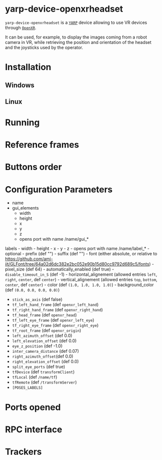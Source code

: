 # yarp-device-openxrheadset

``yarp-device-openxrheadset`` is a [``YARP``](https://github.com/robotology/yarp) device allowing to use VR devices through [``OpenXR``](https://www.khronos.org/openxr/).

It can be used, for example, to display the images coming from a robot camera in VR, while retrieving the position and orientation of the headset and the joysticks used by the operator.

# Installation
## Windows

## Linux

# Running

# Reference frames

# Buttons order

# Configuration Parameters

- name
- gui_elements
    - width
    - height
    - x
    - y
    - z
    - opens port with name /name/gui_*

labels
    - width
    - height
    - x
    - y
    - z
    - opens port with name /name/label_*
    - optional
    - prefix (def "")
    - suffix (def "")
    - font (either absolute, or relative to https://github.com/ami-iit/GLFont/tree/64a02d6dc382e2bc052e90b15d80cc9792d689c5/fonts)
    - pixel_size (def 64)
    - automatically_enabled (def true)
    - ``disable_timeout_in_S`` (def -1)
    - horizontal_alignement (allowed entries ``left``, ``right``, ``center``, def ``center``)
    - vertical_alignement (allowed entries ``top``, ``bottom``, ``center``, def ``center``)
    - color (def ``(1.0, 1.0, 1.0, 1.0)``)
    - background_color (def ``(0.0, 0.0, 0.0, 0.0)``)

- ``stick_as_axis`` (def false)
- ``tf_left_hand_frame`` (def ``openxr_left_hand``)
- ``tf_right_hand_frame`` (def ``openxr_right_hand``)
- ``tf_head_frame`` (def ``openxr_head``)
- ``tf_left_eye_frame`` (def ``openxr_left_eye``)
- ``tf_right_eye_frame`` (def ``openxr_right_eye``)
- ``tf_root_frame`` (def ``openxr_origin``)
- ``left_azimuth_offset`` (def 0.0)
- ``left_elevation_offset`` (def 0.0)
- ``eye_z_position`` (def -1.0)
- ``inter_camera_distance`` (def 0.07)
- ``right_azimuth_offset``(def 0.0)
- ``right_elevation_offset`` (def 0.0)
- ``split_eye_ports`` (def true)
- ``tfDevice`` (def ``transformClient``)
- ``tfLocal`` (def ``/name/tf``)
- ``tfRemote`` (def ``/transformServer``)
- ``[POSES_LABELS]``

# Ports opened

# RPC interface

# Trackers
